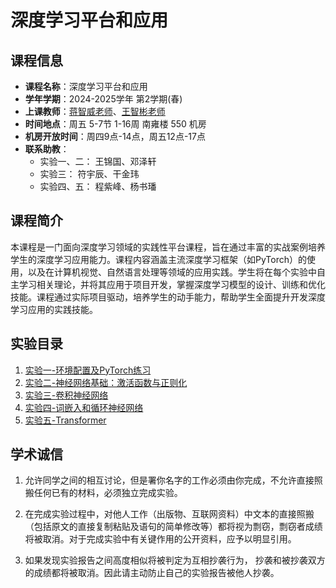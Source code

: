 # 深度学习平台和应用

## 课程信息
- **课程名称**：深度学习平台和应用
- **学年学期**：2024-2025学年 第2学期(春)
- **上课教师**：[蒋智威老师](https://zhiweinju.github.io/)、[王智彬老师](https://wzbxpy.github.io/)
- **时间地点**：周五 5-7节 1-16周 南雍楼 550 机房
- **机房开放时间**：周四9点-14点，周五12点-17点
- **联系助教**：
    - 实验一、二： 王锦国、邓泽轩
    - 实验三： 符宇辰、干金玮
    - 实验四、五： 程紫峰、杨书璠

## 课程简介
本课程是一门面向深度学习领域的实践性平台课程，旨在通过丰富的实战案例培养学生的深度学习应用能力。课程内容涵盖主流深度学习框架（如PyTorch）的使用，以及在计算机视觉、自然语言处理等领域的应用实践。学生将在每个实验中自主学习相关理论，并将其应用于项目开发，掌握深度学习模型的设计、训练和优化技能。课程通过实际项目驱动，培养学生的动手能力，帮助学生全面提升开发深度学习应用的实践技能。

## 实验目录
1. [实验一-环境配置及PyTorch练习](./lab1/实验一介绍.md)
2. [实验二-神经网络基础：激活函数与正则化](./lab2/实验二介绍.md)
3. [实验三-卷积神经网络](./lab3/实验三介绍.md)
4. [实验四-词嵌入和循环神经网络](./lab4/实验四介绍.md)
5. [实验五-Transformer](./lab5/实验五介绍.md)


## 学术诚信

1. 允许同学之间的相互讨论，但是署你名字的工作必须由你完成，不允许直接照搬任何已有的材料，必须独立完成实验。

2. 在完成实验过程中，对他人工作（出版物、互联网资料）中文本的直接照搬（包括原文的直接复制粘贴及语句的简单修改等）都将视为剽窃，剽窃者成绩将被取消。对于完成实验中有关键作用的公开资料，应予以明显引用。

3. 如果发现实验报告之间高度相似将被判定为互相抄袭行为， 抄袭和被抄袭双方的成绩都将被取消。因此请主动防止自己的实验报告被他人抄袭。